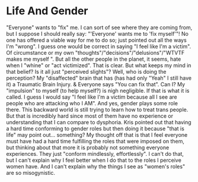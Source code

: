 # Life And Gender
"Everyone" wants to "fix" me. I can sort of see where they are coming from, but I suppose I should really say: "'Everyone' wants me to 'fix myself'"! No one has offered a viable way for me to do so; just pointed out all the ways I'm "wrong". I guess one would be correct in saying "I feel like I'm a victim". Of circumstance or my own "thoughts"/"decisions"/"delusions"/"WTVTF makes me myself ". But all the other people in the planet, it seems, hate when I "whine" or "act victimized". That is clear. But what keeps my mind in that belief? Is it all just "perceived slights"? Well, who is doing the perception? My "disaffected" brain that has (has had only "Yeah" I still have it) a Traumatic Brain Injury. & Everyone says "You can fix that". Can I? My "impulsion" to myself (to help myself?) is nigh negligible. If that is what it is called. I guess I would say "I feel like I'm a victim because all I see are people who are attacking who I AM". And yes, gender plays some role there. This backward world is still trying to learn how to treat trans people. But that is incredibly hard since most of them have no experience or understanding that I can compare to dysphoria. Kris pointed out that having a hard time conforming to gender roles but then doing it because "that is life" may point out… something? My thought off that is that I feel everyone must have had a hard time fulfilling the roles that were imposed on them, but thinking about that more it is probably not something everyone experiences. They just "conform mindlessly, effortlessly". I can't do that, but I can't explain why I feel better when I do that to the roles I perceive women have. And I can't explain why the things I see as "women's roles" are so misogynistic.
